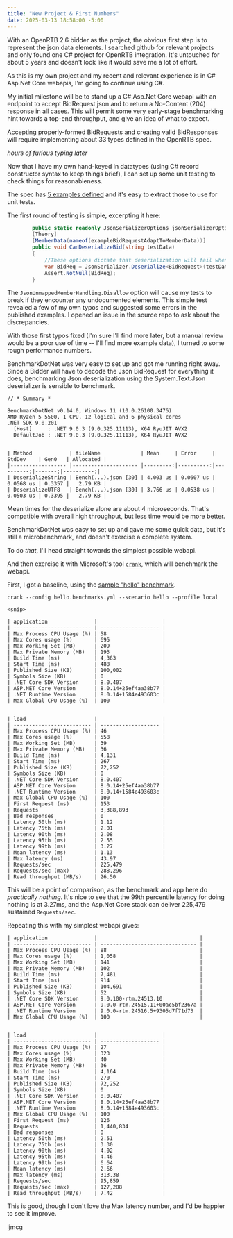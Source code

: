 ```yaml
---
title: "New Project & First Numbers"
date: 2025-03-13 18:58:00 -5:00
---
```

With an OpenRTB 2.6 bidder as the project, the obvious first step is to represent the json data elements. I searched github for relevant projects and only found one C# project for OpenRTB integration. It's untouched for about 5 years and doesn't look like it would save me a lot of effort.

As this is my own project and my recent and relevant experience is in C# Asp.Net Core webapis, I'm going to continue using C#.

My initial milestone will be to stand up a C# Asp.Net Core webapi with an endpoint to accept BidRequest json and to return a No-Content (204) response in all cases. This will permit some very early-stage benchmarking hint towards a top-end throughput, and give an idea of what to expect.

Accepting properly-formed BidRequests and creating valid BidResponses will require implementing about 33 types defined in the OpenRTB spec.

_hours of furious typing later_

Now that I have my own hand-keyed in datatypes (using C# record constructor syntax to keep things brief), I can set up some unit testing to check things for reasonableness.

The spec has [5 examples defined](https://github.com/InteractiveAdvertisingBureau/openrtb2.x/blob/main/2.6.md#62---bid-requests-) and it's easy to extract those to use for unit tests.

The first round of testing is simple, excerpting it here:

```C#
        public static readonly JsonSerializerOptions jsonSerializerOptions = new JsonSerializerOptions() { UnmappedMemberHandling = JsonUnmappedMemberHandling.Disallow };
        [Theory]
        [MemberData(nameof(exampleBidRequestAdaptToMemberData))]
        public void CanDeserializeBid(string testData)
        {
            //These options dictate that deserialization will fail when it encounters an undeclared attribute.
            var BidReq = JsonSerializer.Deserialize<BidRequest>(testData, jsonSerializerOptions);
            Assert.NotNull(BidReq);
        }
```

The ``JsonUnmappedMemberHandling.Disallow`` option will cause my tests to break if they encounter any undocumented elements. This simple test revealed a few of my own typos and suggested some errors in the published examples. I opened an issue in the source repo to ask about the discrepancies.

With those first typos fixed (I'm sure I'll find more later, but a manual review would be a poor use of time -- I'll find more example data), I turned to some rough performance numbers.

BenchmarkDotNet was very easy to set up and got me running right away. Since a Bidder will have to decode the Json BidRequest for everything it does, benchmarking Json deserialization using the System.Text.Json deserializer is sensible to benchmark.

```
// * Summary *

BenchmarkDotNet v0.14.0, Windows 11 (10.0.26100.3476)
AMD Ryzen 5 5500, 1 CPU, 12 logical and 6 physical cores
.NET SDK 9.0.201
  [Host]     : .NET 9.0.3 (9.0.325.11113), X64 RyuJIT AVX2
  DefaultJob : .NET 9.0.3 (9.0.325.11113), X64 RyuJIT AVX2


| Method            | fileName             | Mean     | Error     | StdDev    | Gen0   | Allocated |
|------------------ |--------------------- |---------:|----------:|----------:|-------:|----------:|
| DeserializeString | Bench(...).json [30] | 4.003 us | 0.0607 us | 0.0568 us | 0.3357 |   2.79 KB |
| DeserializeUTF8   | Bench(...).json [30] | 3.766 us | 0.0538 us | 0.0503 us | 0.3395 |   2.79 KB |
```

Mean times for the deserialize alone are about 4 microseconds. That's compatible with overall high throughput, but less time would be more better.

BenchmarkDotNet was easy to set up and gave me some quick data, but it's still a microbenchmark, and doesn't exercise a complete system.

To do _that_, I'll head straight towards the simplest possible webapi.

And then exercise it with Microsoft's tool [``crank``](https://github.com/dotnet/crank), which will benchmark the webapi.

First, I got a baseline, using the [sample "hello" benchmark](https://github.com/dotnet/crank/blob/main/samples/hello/hello.benchmarks.yml).

```
crank --config hello.benchmarks.yml --scenario hello --profile local

<snip>

| application               |                     |
| ------------------------- | ------------------- |
| Max Process CPU Usage (%) | 58                  |
| Max Cores usage (%)       | 695                 |
| Max Working Set (MB)      | 209                 |
| Max Private Memory (MB)   | 193                 |
| Build Time (ms)           | 4,363               |
| Start Time (ms)           | 488                 |
| Published Size (KB)       | 100,002             |
| Symbols Size (KB)         | 0                   |
| .NET Core SDK Version     | 8.0.407             |
| ASP.NET Core Version      | 8.0.14+25ef4aa38b77 |
| .NET Runtime Version      | 8.0.14+1584e493603c |
| Max Global CPU Usage (%)  | 100                 |


| load                      |                     |
| ------------------------- | ------------------- |
| Max Process CPU Usage (%) | 46                  |
| Max Cores usage (%)       | 558                 |
| Max Working Set (MB)      | 39                  |
| Max Private Memory (MB)   | 36                  |
| Build Time (ms)           | 4,131               |
| Start Time (ms)           | 267                 |
| Published Size (KB)       | 72,252              |
| Symbols Size (KB)         | 0                   |
| .NET Core SDK Version     | 8.0.407             |
| ASP.NET Core Version      | 8.0.14+25ef4aa38b77 |
| .NET Runtime Version      | 8.0.14+1584e493603c |
| Max Global CPU Usage (%)  | 100                 |
| First Request (ms)        | 153                 |
| Requests                  | 3,388,893           |
| Bad responses             | 0                   |
| Latency 50th (ms)         | 1.12                |
| Latency 75th (ms)         | 2.01                |
| Latency 90th (ms)         | 2.08                |
| Latency 95th (ms)         | 2.55                |
| Latency 99th (ms)         | 3.27                |
| Mean latency (ms)         | 1.13                |
| Max latency (ms)          | 43.97               |
| Requests/sec              | 225,479             |
| Requests/sec (max)        | 288,296             |
| Read throughput (MB/s)    | 26.50               |

```

This will be a point of comparison, as the benchmark and app here do _practically nothing_. It's nice to see that the 99th percentile latency for doing nothing is at 3.27ms, and the Asp.Net Core stack can deliver 225,479 sustained ``Requests/sec``.

Repeating this with my simplest webapi gives:

```
| application               |                                 |
| ------------------------- | ------------------------------- |
| Max Process CPU Usage (%) | 88                              |
| Max Cores usage (%)       | 1,058                           |
| Max Working Set (MB)      | 141                             |
| Max Private Memory (MB)   | 102                             |
| Build Time (ms)           | 7,481                           |
| Start Time (ms)           | 914                             |
| Published Size (KB)       | 104,691                         |
| Symbols Size (KB)         | 52                              |
| .NET Core SDK Version     | 9.0.100-rtm.24513.10            |
| ASP.NET Core Version      | 9.0.0-rtm.24515.11+00ac5bf2367a |
| .NET Runtime Version      | 9.0.0-rtm.24516.5+9305d7f71d73  |
| Max Global CPU Usage (%)  | 100                             |


| load                      |                     |
| ------------------------- | ------------------- |
| Max Process CPU Usage (%) | 27                  |
| Max Cores usage (%)       | 323                 |
| Max Working Set (MB)      | 40                  |
| Max Private Memory (MB)   | 36                  |
| Build Time (ms)           | 4,164               |
| Start Time (ms)           | 270                 |
| Published Size (KB)       | 72,252              |
| Symbols Size (KB)         | 0                   |
| .NET Core SDK Version     | 8.0.407             |
| ASP.NET Core Version      | 8.0.14+25ef4aa38b77 |
| .NET Runtime Version      | 8.0.14+1584e493603c |
| Max Global CPU Usage (%)  | 100                 |
| First Request (ms)        | 126                 |
| Requests                  | 1,440,834           |
| Bad responses             | 0                   |
| Latency 50th (ms)         | 2.51                |
| Latency 75th (ms)         | 3.30                |
| Latency 90th (ms)         | 4.02                |
| Latency 95th (ms)         | 4.46                |
| Latency 99th (ms)         | 6.64                |
| Mean latency (ms)         | 2.66                |
| Max latency (ms)          | 313.38              |
| Requests/sec              | 95,859              |
| Requests/sec (max)        | 127,288             |
| Read throughput (MB/s)    | 7.42                |
```

This is good, though I don't love the Max latency number, and I'd be happier to see it improve.

ljmcg